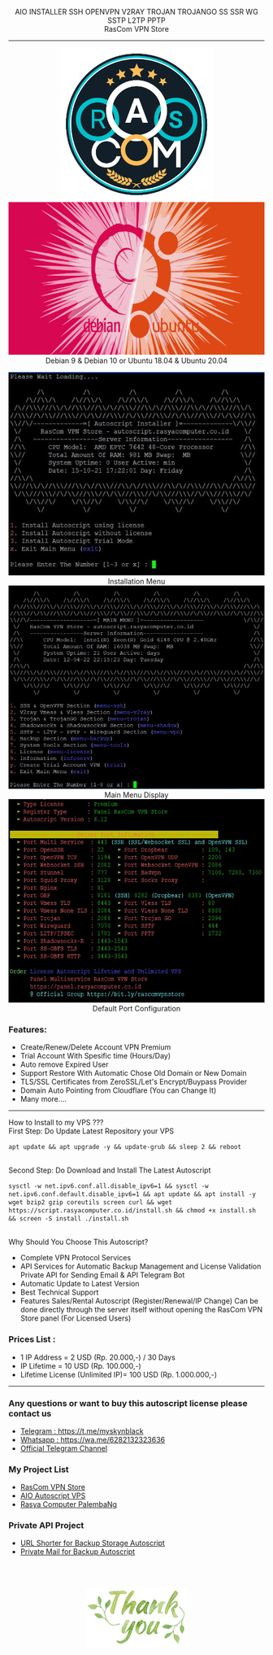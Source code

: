 <!DOCTYPE html>
<html>

  <head>
    <meta charset='utf-8' />
    <meta http-equiv="X-UA-Compatible" content="chrome=1" />
    <meta name="description" content="Home Page : My Github Web" />
  </head>

  <body>
    <p align="center">
    AIO INSTALLER SSH OPENVPN V2RAY TROJAN TROJANGO SS SSR WG SSTP L2TP PPTP<br>
    RasCom VPN Store<br>
      </p><hr><p align="center">
  <img src="https://github.com/myskynblack/aioscvps/raw/main/image/RasComVPNStore.png" width="300" height="300" alt="hi" class="inline"/><br />
  <img src="https://github.com/myskynblack/aioscvps/raw/main/image/os.png" width="600" height="300" alt="hi" class="inline"/><br />
  Debian 9 & Debian 10 or Ubuntu 18.04 & Ubuntu 20.04
    </p>
<div id="main_content_wrap" class="outer">
    <section id="main_content" class="inner">
      <p align="center">
    <img src="https://github.com/myskynblack/aioscvps/blob/main/image/install.jpg" width="600" height="400" alt="hi" class="inline"/><br />
    Installation Menu<br>
    <img src="https://github.com/myskynblack/aioscvps/blob/main/image/menu.jpg" width="600" height="400" alt="hi" class="inline"/><br />
    Main Menu Display<br>
    <img src="https://github.com/myskynblack/aioscvps/blob/main/image/port.jpg" width="600" height="400" alt="hi" class="inline"/><br />
    Default Port Configuration
        </p>
     <h3>Features: </h3>
    <ul> 
    <li> Create/Renew/Delete Account VPN Premium
    <li> Trial Account With Spesific time (Hours/Day)
    <li> Auto remove Expired User
    <li> Support Restore With Automatic Chose Old Domain or New Domain
    <li> TLS/SSL Certificates from ZeroSSL/Let's Encrypt/Buypass Provider
    <li> Domain Auto Pointing from Cloudflare (You can Change It)
    <li> Many more....
    </ul>
    <hr>
    How to Install to my VPS ???<br>
    First Step: Do Update Latest Repository your VPS
    <pre><code>apt update && apt upgrade -y && update-grub && sleep 2 && reboot 
    </code></pre>
    Second Step: Do Download and Install The Latest Autoscript
    <pre><code>sysctl -w net.ipv6.conf.all.disable_ipv6=1 && sysctl -w net.ipv6.conf.default.disable_ipv6=1 && apt update && apt install -y wget bzip2 gzip coreutils screen curl && wget https://script.rasyacomputer.co.id/install.sh && chmod +x install.sh && screen -S install ./install.sh 
    </code></pre>
    Why Should You Choose This Autoscript?
    <ul>
    <li>Complete VPN Protocol Services
    <li>API Services for Automatic Backup Management and License Validation<br>Private API for Sending Email & API Telegram Bot
    <li>Automatic Update to Latest Version
    <li>Best Technical Support
    <li>Features Sales/Rental Autoscript (Register/Renewal/IP Change) Can be done directly through the server itself without opening the RasCom VPN Store panel (For Licensed Users)    
    </ul>
     <h3>Prices List : </h3>
    <ul> 
    <li> 1 IP Address = 2 USD (Rp. 20.000,-) / 30 Days
    <li> IP Lifetime = 10 USD (Rp. 100.000,-) 
    <li> Lifetime License (Unlimited IP)= 100 USD (Rp. 1.000.000,-) 
    </ul>
    <hr>
    <h3>Any questions or want to buy this autoscript license please contact us</h3>
    <ul>
    <li><a href="https://t.me/myskynblack">Telegram : https://t.me/myskynblack</a>
    <li><a href="https://wa.me/6282132323636">Whatsapp : https://wa.me/6282132323636</a>
    <li><a href="https://t.me/rascomchannel">Official Telegram Channel</a>
    </ul>
    <h3>My Project List</h3>
    <ul>
    <li><a href="https://panel.rasyacomputer.co.id">RasCom VPN Store</a>
    <li><a href="https://autoscript.rasyacomputer.co.id">AIO Autoscript VPS</a>
    <li><a href="https://rasyacomputer.co.id">Rasya Computer PalembaNg</a>
    </ul>
    <h3>Private API Project</h3>
    <ul>
    <li><a href="https://rcx.my.id">URL Shorter for Backup Storage Autoscript</a>
    <li><a href="http://mail.rcx.my.id">Private Mail for Backup Autoscript</a>
    </ul>
    <br /><br />
    </section>
</div>
    <p align="center">
  <img src="https://github.com/myskynblack/aioscvps/blob/main/image/thankyou.jpg" width="200" height="120" alt="hi" class="inline"/><br />
    </p>
</body>
</html>
